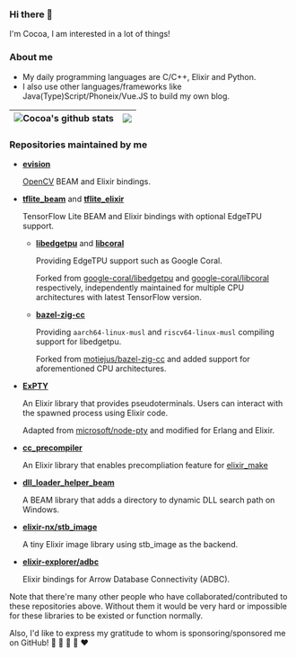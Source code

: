 ### Hi there 👋

I'm Cocoa, I am interested in a lot of things!

### About me

- My daily programming languages are C/C++, Elixir and Python.
- I also use other languages/frameworks like Java(Type)Script/Phoneix/Vue.JS to build my own blog.

<!-- [![Cocoa's GitHub stats](https://github-readme-stats.vercel.app/api?username=cocoa-xu&theme=radical&show_icons=true)](https://github.com/cocoa-xu/github-readme-stats) -->

| <img align="center" src="https://github-readme-stats.vercel.app/api?username=cocoa-xu&show_icons=true&include_all_commits=true&theme=buefy&hide_border=true" alt="Cocoa's github stats" /> | <img align="center" src="https://github-readme-stats.vercel.app/api/top-langs/?username=cocoa-xu&layout=compact&theme=buefy&hide_border=true" /> |
| ------------- | ------------- |

### Repositories maintained by me

- **[evision](https://github.com/cocoa-xu/evision)**

  [OpenCV](https://github.com/opencv/opencv) BEAM and Elixir bindings.

- **[tflite_beam](https://github.com/cocoa-xu/tflite_beam)** and **[tflite_elixir](https://github.com/cocoa-xu/tflite_elixir)**

  TensorFlow Lite BEAM and Elixir bindings with optional EdgeTPU support.

  - **[libedgetpu](https://github.com/cocoa-xu/libedgetpu)** and **[libcoral](https://github.com/cocoa-xu/libcoral)**

    Providing EdgeTPU support such as Google Coral.

    Forked from [google-coral/libedgetpu](https://github.com/google-coral/libedgetpu) and [google-coral/libcoral](https://github.com/google-coral/libcoral) respectively, independently maintained for multiple CPU architectures with latest TensorFlow version.

  - **[bazel-zig-cc](https://github.com/cocoa-xu/bazel-zig-cc)**

    Providing `aarch64-linux-musl` and `riscv64-linux-musl` compiling support for libedgetpu.

    Forked from [motiejus/bazel-zig-cc](https://git.sr.ht/~motiejus/bazel-zig-cc) and added support for aforementioned CPU architectures.

- **[ExPTY](https://github.com/cocoa-xu/ExPTY)**

  An Elixir library that provides pseudoterminals. Users can interact with the spawned process using Elixir code.

  Adapted from [microsoft/node-pty](https://github.com/microsoft/node-pty) and modified for Erlang and Elixir.

- **[cc_precompiler](https://github.com/cocoa-xu/cc_precompiler)**

  An Elixir library that enables precompliation feature for [elixir_make](https://github.com/elixir-lang/elixir_make)

- **[dll_loader_helper_beam](https://github.com/cocoa-xu/dll_loader_helper_beam)**

  A BEAM library that adds a directory to dynamic DLL search path on Windows.

- **[elixir-nx/stb_image](https://github.com/elixir-nx/stb_image)**

  A tiny Elixir image library using stb_image as the backend.

- **[elixir-explorer/adbc](https://github.com/elixir-explorer/adbc)**

  Elixir bindings for Arrow Database Connectivity (ADBC).

Note that there're many other people who have collaborated/contributed to these repositories above. Without them it would be very hard or impossible for these libraries to be existed or function normally. 

Also, I'd like to express my gratitude to whom is sponsoring/sponsored me on GitHub! 💚 💙 💜 💛 ❤️
